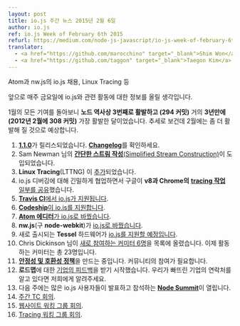 ```yaml
---
layout: post
title: io.js 주간 뉴스 2015년 2월 6일
author: io.js
ref: io.js Week of February 6th 2015
refurl: https://medium.com/node-js-javascript/io-js-week-of-february-6th-2015-e185388549a4
translator:
  - <a href="https://github.com/marocchino" target="_blank">Shim Won</a>
  - <a href="https://github.com/taggon" target="_blank">Taegon Kim</a>
---
```

Atom과 nw.js의 io.js 채용, Linux Tracing 등

앞으로 매주 금요일에 io.js와 관련 활동에 대한 정보를 올릴 생각입니다.

1월의 모든 기여를 돌아보니 **노드 역사상 3번째로 활발하고 (294 커밋)** 거의
**3년만에(2012년 2월에 308 커밋)** 가장 활발한 달이었습니다. 추세로 보건데
2월에는 좀 더 활발해 질 것으로 예상합니다.

1. [**1.1.0**](https://iojs.org/dist/v1.1.0/)가 릴리스되었습니다. [**Changelog**](https://github.com/iojs/io.js/blob/v1.x/CHANGELOG.md#2015-02-03-version-110-chrisdickinson)를 확인하세요.
2. Sam Newman 님의 [**간단한 스트림 작성**(Simplified Stream Construction)](https://github.com/iojs/io.js/commit/50daee7243a3f987e1a28d93c43f913471d6885a)이 도입되었습니다.
3. **Linux Tracing**(LTTNG) 이 [추가](https://github.com/iojs/io.js/pull/702)되었습니다.
4. io.js 디버깅에 대해 긴밀하게 협업하면서 구글이 **v8과 Chrome의** [**tracing 작업** 일부를 공유](https://github.com/iojs/io.js/issues/671#issuecomment-73191538)했습니다.
5. [**Travis CI**에서 io.js가 지원됩니다](http://docs.travis-ci.com/user/build-environment-updates/2015-02-03/).
6. [**Codeship**이 io.js를 지원합니다](https://codeship.com/documentation/languages/nodejs/#iojs).
7. [**Atom 에디터**가 io.js로 바꿨습니다](https://github.com/atom/atom/releases/tag/v0.177.0).
8. **nw.js**(구 **node-webkit**)가 [io.js로 바꿨습니다](https://github.com/nwjs/nw.js/issues/2742).
9. 새로 출시되는 **Tessel** 하드웨어가 [io.js를 지원할 예정입니다](http://blog.technical.io/post/110115579867/upcoming-hardware-from-technical-machine).
10. Chris Dickinson 님이 [새로 참여하는 커미터 6명](https://github.com/iojs/io.js/issues/680#issuecomment-73089691)을 목록에 올렸습니다. 이제 활동하는 커미터는 총 23명입니다.
11. [**안정성 및 호환성 정책**](https://github.com/iojs/io.js/issues/725)을 만드는 중입니다. 커뮤니티의 참여가 필요합니다.
12. **로드맵**에 대한 [기업의 피드백](https://github.com/iojs/roadmap/issues/13)을 받기 시작했습니다. 우리가 빠뜨린 기업의 연락처를 알고 있다면 저희에게 알려주세요.
13. 다음 주에는 많은 io.js 사용자들이 발표하고 참석하는 [**Node Summit**](http://nodesummit.com/)이 열립니다.
14. [주간 TC 회의](https://www.youtube.com/watch?v=IhXa2FmtBI4).
15. [웹사이트 워킹 그룹 회의](https://www.youtube.com/watch?v=SBJaXUA0lSY).
16. [Tracing 워킹 그룹 회의](https://www.youtube.com/watch?v=Oar2yB5SPtA).
